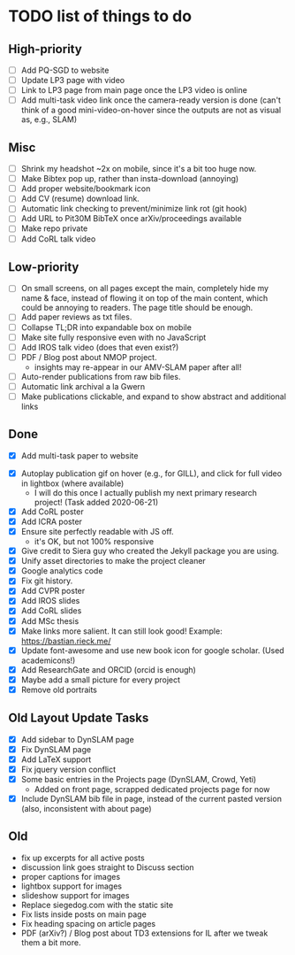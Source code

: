 TODO list of things to do
=========================

High-priority
-------------
 - [ ] Add PQ-SGD to website
 - [ ] Update LP3 page with video
 - [ ] Link to LP3 page from main page once the LP3 video is online
 - [ ] Add multi-task video link once the camera-ready version is done (can't
     think of a good mini-video-on-hover since the outputs are not as visual
     as, e.g., SLAM)

Misc
----
 * [ ] Shrink my headshot ~2x on mobile, since it's a bit too huge now.
 * [ ] Make Bibtex pop up, rather than insta-download (annoying)
 * [ ] Add proper website/bookmark icon
 * [ ] Add CV (resume) download link.
 * [ ] Automatic link checking to prevent/minimize link rot (git hook)
 * [ ] Add URL to Pit30M BibTeX once arXiv/proceedings available
 * [ ] Make repo private
 * [ ] Add CoRL talk video

Low-priority
-----------
 * [ ] On small screens, on all pages except the main, completely hide my name & face, instead of flowing it on top of
       the main content, which could be annoying to readers. The page title should be enough.
 * [ ] Add paper reviews as txt files.
 * [ ] Collapse TL;DR into expandable box on mobile
 * [ ] Make site fully responsive even with no JavaScript
 * [ ] Add IROS talk video (does that even exist?)
 * [ ] PDF / Blog post about NMOP project.
     - insights may re-appear in our AMV-SLAM paper after all!
 * [ ] Auto-render publications from raw bib files.
 * [ ] Automatic link archival a la Gwern
 * [ ] Make publications clickable, and expand to show abstract and additional links

Done
---
 - [X] Add multi-task paper to website
 * [X] Autoplay publication gif on hover (e.g., for GILL), and click for full video in lightbox (where available)
      - I will do this once I actually publish my next primary research project! (Task added 2020-06-21)
 * [X] Add CoRL poster
 * [X] Add ICRA poster
 * [X] Ensure site perfectly readable with JS off.
      - it's OK, but not 100% responsive
 * [X] Give credit to Siera guy who created the Jekyll package you are using.
 * [X] Unify asset directories to make the project cleaner
 * [X] Google analytics code
 * [X] Fix git history.
 * [X] Add CVPR poster
 * [X] Add IROS slides
 * [X] Add CoRL slides
 * [X] Add MSc thesis
 * [X] Make links more salient. It can still look good! Example: https://bastian.rieck.me/
 * [X] Update font-awesome and use new book icon for google scholar. (Used academicons!)
 * [X] Add ResearchGate and ORCID (orcid is enough)
 * [X] Maybe add a small picture for every project
 * [X] Remove old portraits

Old Layout Update Tasks
----------------
 * [X] Add sidebar to DynSLAM page
 * [X] Fix DynSLAM page
 * [X] Add LaTeX support
 * [X] Fix jquery version conflict
 * [X] Some basic entries in the Projects page (DynSLAM, Crowd, Yeti)
      - Added on front page, scrapped dedicated projects page for now
 * [X] Include DynSLAM bib file in page, instead of the current pasted version
     (also, inconsistent with about page)

Old
---
 * fix up excerpts for all active posts
 * discussion link goes straight to Discuss section
 * proper captions for images
 * lightbox support for images
 * slideshow support for images
 * Replace siegedog.com with the static site
 * Fix lists inside posts on main page
 * Fix heading spacing on article pages
 * PDF (arXiv?) / Blog post about TD3 extensions for IL after we tweak them
   a bit more.
